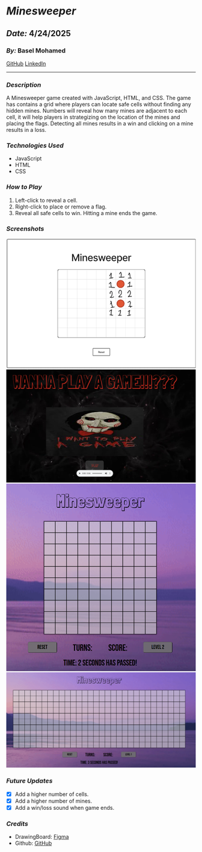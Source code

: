 # **_Minesweeper_**

## **_Date:_** 4/24/2025

### **_By:_** Basel Mohamed

[GitHub](https://github.com/BMH2000619)
[LinkedIn](www.linkedin.com/in/basel-almutawaj)

---

### **_Description_**

A Minesweeper game created with JavaScript, HTML, and CSS. The game has contains a grid where players can locate safe cells without finding any hidden mines. Numbers will reveal how many mines are adjacent to each cell, it will help players in strategizing on the location of the mines and placing the flags.
Detecting all mines results in a win and clicking on a mine results in a loss.

### **_Technologies Used_**

- JavaScript
- HTML
- CSS

### **_How to Play_**

1. Left-click to reveal a cell.
2. Right-click to place or remove a flag.
3. Reveal all safe cells to win. Hitting a mine ends the game.

### **_Screenshots_**

![Image](MinesweeperPage.png)
![Image](./Images/minesweeper1.png)
![Image](./Images/minesweeper2.png)
![Image](./Images/minesweeper3.png)

### **_Future Updates_**

- [x] Add a higher number of cells.
- [x] Add a higher number of mines.
- [x] Add a win/loss sound when game ends.

### **_Credits_**

- DrawingBoard: [Figma](https://www.figma.com/)
- Github: [GitHub](https://github.com/BMH2000619/Minesweeper)
